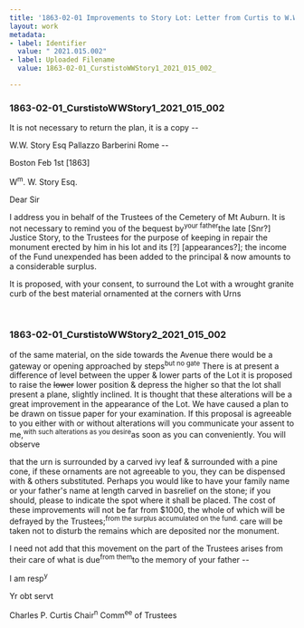 ```yaml
---
title: '1863-02-01 Improvements to Story Lot: Letter from Curtis to W.W. Story, 2021.015.002'
layout: work
metadata:
- label: Identifier
  value: " 2021.015.002"
- label: Uploaded Filename
  value: 1863-02-01_CurstistoWWStory1_2021_015_002_

---
```

<div class="pages">
<div id="page-1797508">
<h3><a name="page-1797508">1863-02-01_CurstistoWWStory1_2021_015_002 </a></h3>
<div class="page-content">
<p>It is not necessary to return the<span class='line-break'> </span>plan, it is a copy --</p>
<p>W.W. Story Esq<span class='line-break'> </span>Pallazzo Barberini<span class='line-break'> </span>Rome --</p>
<p>Boston Feb 1st [1863]</p>
<p>W<sup>m</sup>. W. Story Esq.</p>
<p>Dear Sir</p>
<p>I address you in be<span class='line-break'></span>half of the Trustees of the Cemetery<span class='line-break'> </span>of Mt Auburn. It is not neces<span class='line-break'></span>sary to remind you of the be<span class='line-break'></span>quest by<sup>your father</sup>the late [Snr?] Justice<span class='line-break'> </span>Story, to the Trustees for the pur<span class='line-break'></span>pose of keeping in repair <span class='line-break'> </span>the monument erected by him<span class='line-break'> </span>in his lot and its [?] [appearances?];<span class='line-break'> </span>the income of the Fund<span class='line-break'> </span>unexpended has been added<span class='line-break'> </span>to the principal &amp; now amounts<span class='line-break'> </span>to a considerable surplus.</p>
<p>It is proposed, with your con<span class='line-break'></span>sent, to surround the Lot with<span class='line-break'> </span>a wrought granite curb of<span class='line-break'> </span>the best material ornament<span class='line-break'></span>ed at the corners with Urns<span class='line-break'> </span></p>
</div>
</div>
<br />
<div id="page-1797509">
<h3><a name="page-1797509">1863-02-01_CurstistoWWStory2_2021_015_002</a></h3>
<div class="page-content">
<p>of the same material, on the<span class='line-break'> </span>side towards the Avenue there<span class='line-break'> </span>would be a gateway or opening<span class='line-break'> </span>approached by steps<sup>but no gate</sup> There is<span class='line-break'> </span>at present a difference of level<span class='line-break'> </span>between the upper &amp; lower parts<span class='line-break'> </span>of the Lot it is proposed to<span class='line-break'> </span>raise the <del>lower</del> lower position<span class='line-break'> </span>&amp; depress the higher so that<span class='line-break'> </span>the lot shall present a plane,<span class='line-break'> </span>slightly inclined. It is thought<span class='line-break'> </span>that these alterations will be<span class='line-break'> </span>a great improvement in<span class='line-break'> </span>the appearance of the Lot. We<span class='line-break'> </span>have caused a plan to be drawn<span class='line-break'> </span>on tissue paper for your ex<span class='line-break'></span>amination. If this proposal<span class='line-break'> </span>is agreeable to you either with<span class='line-break'> </span>or without alterations will you<span class='line-break'> </span>communicate your assent<span class='line-break'> </span>to me,<sup>with such alterations as you desire</sup>as soon as you can con<span class='line-break'></span>veniently. You will observe</p>
<p>that the urn is surrounded by<span class='line-break'> </span>a carved ivy leaf &amp; surround<span class='line-break'></span>ed with a pine cone, if these<span class='line-break'> </span>ornaments are not agreeable<span class='line-break'> </span>to you, they can be dispensed<span class='line-break'> </span>with &amp; others substituted. Perhaps<span class='line-break'> </span>you would like to have your <span class='line-break'> </span>family name or your father's<span class='line-break'> </span>name at length carved in bas<span class='line-break'></span>relief on the stone; if you<span class='line-break'> </span>should, please to indicate the<span class='line-break'> </span>spot where it shall be placed.<span class='line-break'> </span>The cost of these improvements<span class='line-break'> </span>will not be far from $1000, the<span class='line-break'> </span>whole of which will be defrayed<span class='line-break'> </span>by the Trustees;<sup>from the surplus accumulated on the fund. </sup>care will be taken<span class='line-break'> </span>not to disturb the remains which<span class='line-break'> </span>are deposited nor the monument.</p>
<p>I need not add that this movement on<span class='line-break'> </span>the part of the Trustees arises from their care of<span class='line-break'> </span>what is due<sup>from them</sup>to the memory of your father --</p>
<p>I am resp<sup>y</sup></p>
<p>Yr obt servt</p>
<p>Charles P. Curtis<span class='line-break'> </span>Chair<sup>n</sup> Comm<sup>ee</sup> of Trustees<span class='line-break'> </span></p>
</div>
</div>
<br />
</div>
